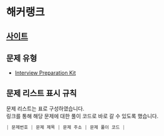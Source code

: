 # 해커랭크

## [사이트](https://www.hackerrank.com/dashboard)

## 문제 유형

- [Interview Preparation Kit](./Interview_Preparation/README.md)

## 문제 리스트 표시 규칙

문제 리스트는 표로 구성하였습니다.  
링크를 통해 해당 문제에 대한 풀이 코드로 바로 갈 수 있도록 했습니다.

```JavaScript
| 문제번호 | 문제 제목 | 문제 주소 | 문제 풀이 코드 |
```
